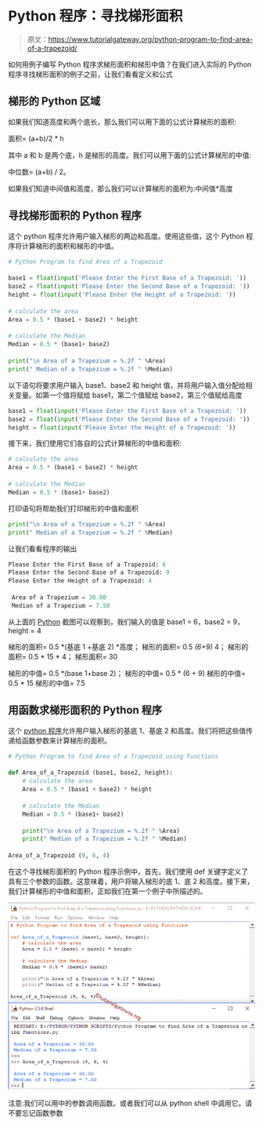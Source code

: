 # Python 程序：寻找梯形面积

> 原文：<https://www.tutorialgateway.org/python-program-to-find-area-of-a-trapezoid/>

如何用例子编写 Python 程序求梯形面积和梯形中值？在我们进入实际的 Python 程序寻找梯形面积的例子之前，让我们看看定义和公式

## 梯形的 Python 区域

如果我们知道高度和两个底长，那么我们可以用下面的公式计算梯形的面积:

面积= (a+b)/2 * h

其中 a 和 b 是两个底，h 是梯形的高度。我们可以用下面的公式计算梯形的中值:

中位数= (a+b) / 2。

如果我们知道中间值和高度，那么我们可以计算梯形的面积为:中间值*高度

## 寻找梯形面积的 Python 程序

这个 python 程序允许用户输入梯形的两边和高度。使用这些值，这个 Python 程序将计算梯形的面积和梯形的中值。

```py
# Python Program to find Area of a Trapezoid

base1 = float(input('Please Enter the First Base of a Trapezoid: '))
base2 = float(input('Please Enter the Second Base of a Trapezoid: '))
height = float(input('Please Enter the Height of a Trapezoid: '))

# calculate the area
Area = 0.5 * (base1 + base2) * height

# calculate the Median
Median = 0.5 * (base1+ base2)

print("\n Area of a Trapezium = %.2f " %Area)
print(" Median of a Trapezium = %.2f " %Median)
```

以下语句将要求用户输入 base1、base2 和 height 值，并将用户输入值分配给相关变量。如第一个值将赋给 base1，第二个值赋给 base2，第三个值赋给高度

```py
base1 = float(input('Please Enter the First Base of a Trapezoid: '))
base2 = float(input('Please Enter the Second Base of a Trapezoid: '))
height = float(input('Please Enter the Height of a Trapezoid: '))
```

接下来，我们使用它们各自的公式计算梯形的中值和面积:

```py
# calculate the area
Area = 0.5 * (base1 + base2) * height

# calculate the Median
Median = 0.5 * (base1+ base2)
```

打印语句将帮助我们打印梯形的中值和面积

```py
print("\n Area of a Trapezium = %.2f " %Area)
print(" Median of a Trapezium = %.2f " %Median)
```

让我们看看程序的输出

```py
Please Enter the First Base of a Trapezoid: 6
Please Enter the Second Base of a Trapezoid: 9
Please Enter the Height of a Trapezoid: 4

 Area of a Trapezium = 30.00 
 Median of a Trapezium = 7.50 
```

从上面的 [Python](https://www.tutorialgateway.org/python-tutorial/) 截图可以观察到，我们输入的值是 base1 = 6，base2 = 9，height = 4

梯形的面积= 0.5 *(基底 1 +基底 2) *高度；
梯形的面积= 0.5 *(6+9)* 4；
梯形的面积= 0.5 * 15 * 4；
梯形面积= 30

梯形的中值= 0.5 *(base 1+base 2)；
梯形的中值= 0.5 * (6 + 9)
梯形的中值= 0.5 * 15
梯形的中值= 7.5

## 用函数求梯形面积的 Python 程序

这个 [python 程序](https://www.tutorialgateway.org/python-programming-examples/)允许用户输入梯形的基底 1、基底 2 和高度。我们将把这些值传递给函数参数来计算梯形的面积。

```py
# Python Program to find Area of a Trapezoid using Functions

def Area_of_a_Trapezoid (base1, base2, height):
    # calculate the area
    Area = 0.5 * (base1 + base2) * height

    # calculate the Median
    Median = 0.5 * (base1+ base2)

    print("\n Area of a Trapezium = %.2f " %Area)
    print(" Median of a Trapezium = %.2f " %Median)

Area_of_a_Trapezoid (9, 6, 4)
```

在这个寻找梯形面积的 Python 程序示例中，首先，我们使用 def 关键字定义了具有三个参数的函数。这意味着，用户将输入梯形的底 1、底 2 和高度。接下来，我们计算梯形的中值和面积，正如我们在第一个例子中所描述的。

![Python Program to find Area of a Trapezoid using functions](img/a91970916874a36880a164256ad593df.png)

注意:我们可以用中的参数调用函数。或者我们可以从 python shell 中调用它。请不要忘记函数参数